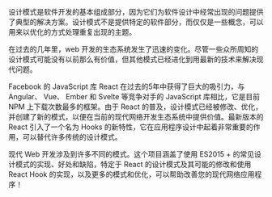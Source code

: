 设计模式是软件开发的基本组成部分，因为它们为软件设计中经常出现的问题提供了典型的解决方案。设计模式不是提供特定的软件部分，而仅仅是一些概念，可以用来以优化的方式处理重复出现的主题。

在过去的几年里，web 开发的生态系统发生了迅速的变化。尽管一些众所周知的设计模式可能没有以前那么有价值，但其他模式已经进化到用最新的技术来解决现代问题。

Facebook 的 JavaScript 库 React 在过去的5年中获得了巨大的吸引力，与 Angular、 Vue、 Ember 和 Svelte 等竞争对手的 JavaScript 库相比，它是目前 NPM 上下载次数最多的框架。由于 React 的普及，设计模式已经被修改、优化，并创建了新的模式，以便在当前的现代网络开发生态系统中提供价值。最新版本的 React 引入了一个名为 Hooks 的新特性，它在应用程序设计中起着非常重要的作用，可以替代许多传统的设计模式。

现代 Web 开发涉及到许多不同的模式。这个项目涵盖了使用 ES2015 + 的常见设计模式的实现、好处和缺陷，特定于 React 的设计模式及其可能的修改和使用 React Hook 的实现，以及更多的模式和优化，可以帮助改善您的现代网络应用程序！